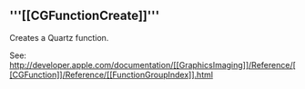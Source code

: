 '''[[CGFunctionCreate]]'''
----
Creates a Quartz function.

See: http://developer.apple.com/documentation/[[GraphicsImaging]]/Reference/[[CGFunction]]/Reference/[[FunctionGroupIndex]].html